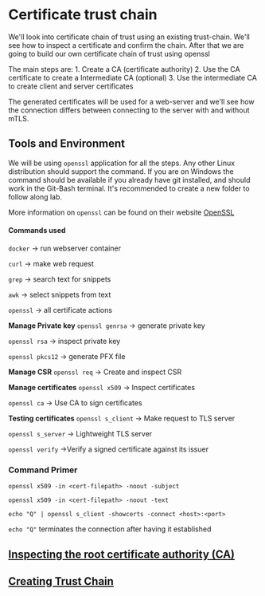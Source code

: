 # Certificate trust chain

We'll look into certificate chain of trust using an existing trust-chain.
We'll see how to inspect a certificate and confirm the chain. After that we are going to build our own certificate chain of trust using openssl


The main steps are:
	1. Create a CA (certificate authority)
	2. Use the CA certificate to create a Intermediate CA (optional)
	3. Use the intermediate CA to create client and server certificates

The generated certificates will be used for a web-server and we'll see how the connection differs between connecting to the server with and without mTLS.

## Tools and Environment
We will be using `openssl` application for all the steps. Any other Linux distribution should support the command. If you are on Windows the command should be available if you already have git installed, and should work in the Git-Bash terminal.
It's recommended to create a new folder to follow along lab.

More information on `openssl` can be found on their website [OpenSSL](https://www.openssl.org/)

#### Commands used
`docker` -> run webserver container

`curl` -> make web request

`grep` -> search text for snippets

`awk` -> select snippets from text

`openssl` -> all certificate actions

**Manage Private key**
`openssl genrsa`  -> generate private key

`openssl rsa` -> inspect private key

`openssl pkcs12`  -> generate PFX file

**Manage CSR**
`openssl req` -> Create and inspect CSR

**Manage certificates**
`openssl x509` -> Inspect certificates

`openssl ca` -> Use CA to sign certificates

**Testing certificates**
`openssl s_client` -> Make request to TLS server

`openssl s_server` -> Lightweight TLS server

`openssl verify` ->Verify a signed certificate against its issuer
### Command Primer


`openssl x509 -in <cert-filepath> -noout -subject`

`openssl x509 -in <cert-filepath> -noout -text`

`echo "Q" | openssl s_client -showcerts -connect <host>:<port>`

`echo "Q"` terminates the connection after having it established


## [Inspecting the root certificate authority (CA)](docs/01.InspectingCertificateChain.md)

## [Creating Trust Chain](docs/02.CreateCertificateAuthority.md)
